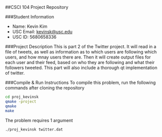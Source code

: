 ##CSCI 104 Project Repository

###Student Information
  + Name: Kevin Kim
  + USC Email: kevinsk@usc.edu
  + USC ID: 5680658336

###Project Description
This is part 2 of the Twitter project. It will read in a file of tweets, as well as information as to which users are following which users, and how mnay users there are. Then it will create output files for each user and their feed, based on who they are following and what their followers tweeted. This part will also include a thorough qt implementation of twitter.


###Compile & Run Instructions
To compile this problem, run the following commands after cloning the repository
```bash
cd proj_kevinsk
qmake -project
qmake
make
```

The problem requires 1 argument
```bash
./proj_kevinsk twitter.dat
```